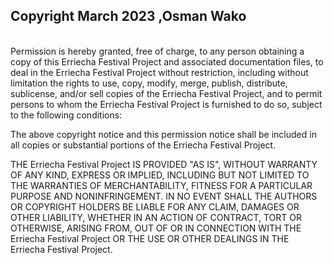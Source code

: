 ## Copyright March 2023 ,Osman Wako

<br>
Permission is hereby granted, free of charge, to any person obtaining a copy of this  Erriecha Festival Project and associated documentation files, to deal in the Erriecha Festival Project without restriction, including without limitation the rights to use, copy, modify, merge, publish, distribute, sublicense, and/or sell copies of the  Erriecha Festival Project, and to permit persons to whom the  Erriecha Festival Project is furnished to do so, subject to the following conditions:

The above copyright notice and this permission notice shall be included in all copies or substantial portions of the Erriecha Festival Project.

THE Erriecha Festival Project IS PROVIDED "AS IS", WITHOUT WARRANTY OF ANY KIND, EXPRESS OR IMPLIED, INCLUDING BUT NOT LIMITED TO THE WARRANTIES OF MERCHANTABILITY, FITNESS FOR A PARTICULAR PURPOSE AND NONINFRINGEMENT. IN NO EVENT SHALL THE AUTHORS OR COPYRIGHT HOLDERS BE LIABLE FOR ANY CLAIM, DAMAGES OR OTHER LIABILITY, WHETHER IN AN ACTION OF CONTRACT, TORT OR OTHERWISE, ARISING FROM, OUT OF OR IN CONNECTION WITH THE Erriecha Festival Project OR THE USE OR OTHER DEALINGS IN THE Erriecha Festival Project.
